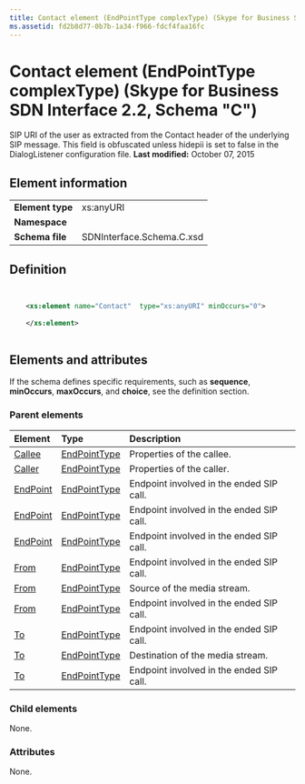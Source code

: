 ```yaml
---
title: Contact element (EndPointType complexType) (Skype for Business SDN Interface 2.2, Schema "C")
ms.assetid: fd2b8d77-0b7b-1a34-f966-fdcf4faa16fc
---
```



# Contact element (EndPointType complexType) (Skype for Business SDN Interface 2.2, Schema "C")
SIP URI of the user as extracted from the Contact header of the underlying SIP message. This field is obfuscated unless hidepii is set to false in the DialogListener configuration file. 
 **Last modified:** October 07, 2015
  
    
    


## Element information


|||
|:-----|:-----|
|**Element type**|xs:anyURI |
|**Namespace**||
|**Schema file**|SDNInterface.Schema.C.xsd |
   

## Definition


```XML


    <xs:element name="Contact"  type="xs:anyURI" minOccurs="0">
    
    </xs:element>
  
```


## Elements and attributes

If the schema defines specific requirements, such as **sequence**, **minOccurs**, **maxOccurs**, and **choice**, see the definition section. 
  
    
    

### Parent elements



|**Element**|**Type**|**Description**|
|:-----|:-----|:-----|
| [Callee](callee-element.md)| [EndPointType](endpointtype-complextype.md)|Properties of the callee. |
| [Caller](caller-element.md)| [EndPointType](endpointtype-complextype.md)|Properties of the caller. |
| [EndPoint](endpoint-element-errortype-complextype.md)| [EndPointType](endpointtype-complextype.md)|Endpoint involved in the ended SIP call. |
| [EndPoint](endpoint-element-endedtype-complextype.md)| [EndPointType](endpointtype-complextype.md)|Endpoint involved in the ended SIP call. |
| [EndPoint](endpoint-element-byetype-complextype.md)| [EndPointType](endpointtype-complextype.md)|Endpoint involved in the ended SIP call. |
| [From](from-element-endedtype-complextype.md)| [EndPointType](endpointtype-complextype.md)|Endpoint involved in the ended SIP call. |
| [From](from-element-startorupdatetype-complextype.md)| [EndPointType](endpointtype-complextype.md)|Source of the media stream. |
| [From](from-element-errortype-complextype.md)| [EndPointType](endpointtype-complextype.md)|Endpoint involved in the ended SIP call. |
| [To](to-element-endedtype-complextype.md)| [EndPointType](endpointtype-complextype.md)|Endpoint involved in the ended SIP call. |
| [To](to-element-startorupdatetype-complextype.md)| [EndPointType](endpointtype-complextype.md)|Destination of the media stream. |
| [To](to-element-errortype-complextype.md)| [EndPointType](endpointtype-complextype.md)|Endpoint involved in the ended SIP call. |
   

### Child elements

None. 
  
    
    

### Attributes

None. 
  
    
    

